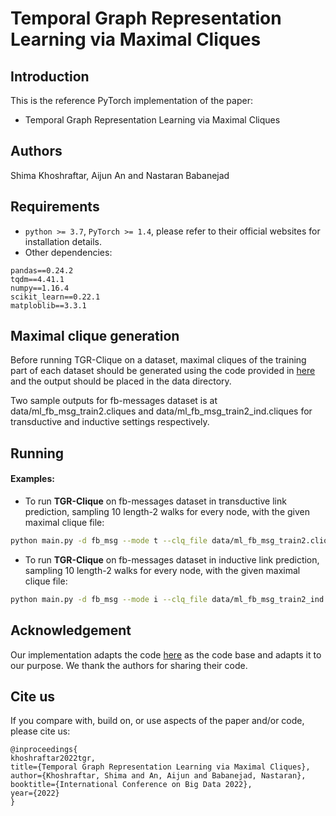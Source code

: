 # Temporal Graph Representation Learning via Maximal Cliques

## Introduction

This is the reference PyTorch implementation of the paper:
* Temporal Graph Representation Learning via Maximal Cliques


## Authors
Shima Khoshraftar, Aijun An and Nastaran Babanejad


## Requirements
* `python >= 3.7`, `PyTorch >= 1.4`, please refer to their official websites for installation details.
* Other dependencies:
```{bash}
pandas==0.24.2
tqdm==4.41.1
numpy==1.16.4
scikit_learn==0.22.1
matploblib==3.3.1
```

## Maximal clique generation
Before running TGR-Clique on a dataset, maximal cliques of the training part of each dataset should be generated using the code provided in [here](https://github.com/darrenstrash/quick-cliques) and the output should be placed in the data directory.

Two sample outputs for fb-messages dataset is at data/ml_fb_msg_train2.cliques and data/ml_fb_msg_train2_ind.cliques for transductive and inductive settings respectively.

## Running

#### Examples:

* To run **TGR-Clique** on fb-messages dataset in transductive link prediction, sampling 10 length-2 walks for every node, with the given maximal clique file:
```bash
python main.py -d fb_msg --mode t --clq_file data/ml_fb_msg_train2.cliques --num_walk 10 --len_walk 2 
```

* To run **TGR-Clique** on fb-messages dataset in inductive link prediction, sampling 10 length-2 walks for every node, with the given maximal clique file:

```bash
python main.py -d fb_msg --mode i --clq_file data/ml_fb_msg_train2_ind.cliques --num_walk 10 --len_walk 2 
```



## Acknowledgement
Our implementation adapts the code [here](https://github.com/snap-stanford/CAW) as the code base and adapts it to our purpose. We thank the authors for sharing their code.

## Cite us
If you compare with, build on, or use aspects of the paper and/or code, please cite us:
```text
@inproceedings{
khoshraftar2022tgr,
title={Temporal Graph Representation Learning via Maximal Cliques},
author={Khoshraftar, Shima and An, Aijun and Babanejad, Nastaran},
booktitle={International Conference on Big Data 2022},
year={2022}
}
```

